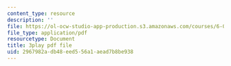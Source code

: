 ```yaml
---
content_type: resource
description: ''
file: https://ol-ocw-studio-app-production.s3.amazonaws.com/courses/6-006-introduction-to-algorithms-spring-2020/2967982adb48eed556a1aead7b8be938_JbafQJx1CIA.pdf
file_type: application/pdf
resourcetype: Document
title: 3play pdf file
uid: 2967982a-db48-eed5-56a1-aead7b8be938
---
```

